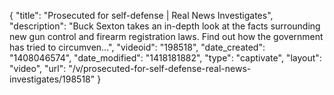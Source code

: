 {
    "title": "Prosecuted for self-defense | Real News Investigates",
    "description": "Buck Sexton takes an in-depth look at the facts surrounding new gun control and firearm registration laws. Find out how the government has tried to circumven...",
    "videoid": "198518",
    "date_created": "1408046574",
    "date_modified": "1418181882",
    "type": "captivate",
    "layout": "video",
    "url": "\/v\/prosecuted-for-self-defense-real-news-investigates\/198518"
}